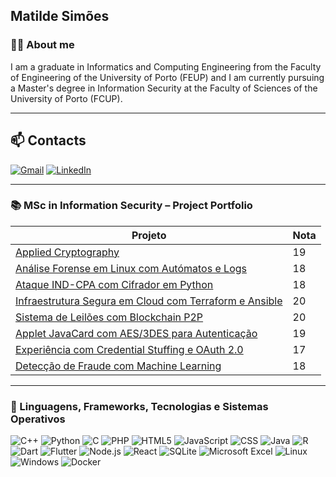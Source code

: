 ## Matilde Simões

### 👩‍💻 About me

I am a graduate in Informatics and Computing Engineering from the Faculty of Engineering of the University of Porto (FEUP) and I am currently pursuing a Master's degree in Information Security at the Faculty of Sciences of the University of Porto (FCUP).

---

## 📫 Contacts

[![Gmail](https://img.shields.io/badge/Gmail-D14836?style=for-the-badge&logo=gmail&logoColor=white)](mailto:teuemail@gmail.com)
[![LinkedIn](https://img.shields.io/badge/LinkedIn-0077B5?style=for-the-badge&logo=linkedin&logoColor=white)](https://linkedin.com/in/teuperfil)

---

### 📚 MSc in Information Security – Project Portfolio

| Projeto | Nota |
|--------|------|
| [Applied Cryptography](https://github.com/username/projeto-colaborativo) | 19 |
| [Análise Forense em Linux com Autómatos e Logs](https://github.com/username/analise-forense-linux) | 18 |
| [Ataque IND-CPA com Cifrador em Python](https://github.com/username/ataque-indcpa) | 18 |
| [Infraestrutura Segura em Cloud com Terraform e Ansible](https://github.com/username/iac-seguranca-cloud) | 20 |
| [Sistema de Leilões com Blockchain P2P](https://github.com/username/leiloes-blockchain-p2p) | 20 |
| [Applet JavaCard com AES/3DES para Autenticação](https://github.com/username/javacard-autenticacao) | 19 |
| [Experiência com Credential Stuffing e OAuth 2.0](https://github.com/username/credential-stuffing) | 17 |
| [Detecção de Fraude com Machine Learning](https://github.com/username/fraude-ml) | 18 |

---

### 🧠 Linguagens, Frameworks, Tecnologias e Sistemas Operativos

![C++](https://img.shields.io/badge/C%2B%2B-00599C?style=for-the-badge&logo=c%2B%2B&logoColor=white)
![Python](https://img.shields.io/badge/Python-3776AB?style=for-the-badge&logo=python&logoColor=white)
![C](https://img.shields.io/badge/C-00599C?style=for-the-badge&logo=c&logoColor=white)
![PHP](https://img.shields.io/badge/PHP-777BB4?style=for-the-badge&logo=php&logoColor=white)
![HTML5](https://img.shields.io/badge/HTML5-E34F26?style=for-the-badge&logo=html5&logoColor=white)
![JavaScript](https://img.shields.io/badge/JavaScript-F7DF1E?style=for-the-badge&logo=javascript&logoColor=black)
![CSS](https://img.shields.io/badge/CSS-239120?style=for-the-badge&logo=css3&logoColor=white)
![Java](https://img.shields.io/badge/Java-ED8B00?style=for-the-badge&logo=openjdk&logoColor=white)
![R](https://img.shields.io/badge/R-276DC3?style=for-the-badge&logo=r&logoColor=white)
![Dart](https://img.shields.io/badge/Dart-0175C2?style=for-the-badge&logo=dart&logoColor=white)
![Flutter](https://img.shields.io/badge/Flutter-02569B?style=for-the-badge&logo=flutter&logoColor=white)
![Node.js](https://img.shields.io/badge/Node.js-339933?style=for-the-badge&logo=nodedotjs&logoColor=white)
![React](https://img.shields.io/badge/React-61DAFB?style=for-the-badge&logo=react&logoColor=black)
![SQLite](https://img.shields.io/badge/SQLite-07405E?style=for-the-badge&logo=sqlite&logoColor=white)
![Microsoft Excel](https://img.shields.io/badge/Microsoft_Excel-217346?style=for-the-badge&logo=microsoft-excel&logoColor=white)
![Linux](https://img.shields.io/badge/Linux-FCC624?style=for-the-badge&logo=linux&logoColor=black)
![Windows](https://img.shields.io/badge/Windows-0078D6?style=for-the-badge&logo=windows&logoColor=white)
![Docker](https://img.shields.io/badge/Docker-2496ED?style=for-the-badge&logo=docker&logoColor=white)

